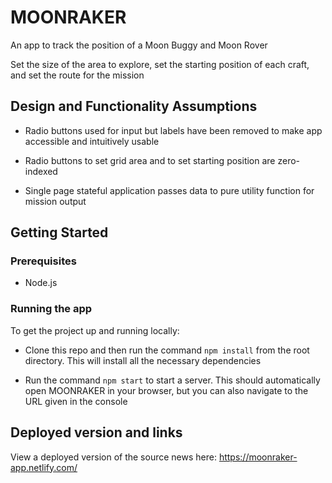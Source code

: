 # MOONRAKER

An app to track the position of a Moon Buggy and Moon Rover

Set the size of the area to explore, set the starting position of each craft, and set the route for the mission

## Design and Functionality Assumptions

- Radio buttons used for input but labels have been removed to make app accessible and intuitively usable

- Radio buttons to set grid area and to set starting position are zero-indexed

- Single page stateful application passes data to pure utility function for mission output

## Getting Started

### Prerequisites

- Node.js

### Running the app

To get the project up and running locally:

- Clone this repo and then run the command `npm install` from the root directory. This will install all the necessary dependencies

- Run the command `npm start` to start a server. This should automatically open MOONRAKER in your browser, but you can also navigate to the URL given in the console

## Deployed version and links

View a deployed version of the source news here: https://moonraker-app.netlify.com/
